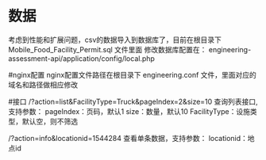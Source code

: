 # 数据
考虑到性能和扩展问题，csv的数据导入到数据库了，目前在根目录下 Mobile_Food_Facility_Permit.sql 文件里面
修改数据库配置在： engineering-assessment-api/application/config/local.php

#nginx配置
nginx配置文件路径在根目录下 engineering.conf 文件，里面对应的域名和路径做相应修改

#接口
/?action=list&FacilityType=Truck&pageIndex=2&size=10    查询列表接口,支持参数：
pageIndex：页码，默认1
size：数量，默认10
FacilityType：设施类型，默认空，则不筛选


/?action=info&locationid=1544284         查看单条数据，支持参数：
locationid：地点id

